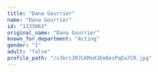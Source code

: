 ```yaml
---
title: "Dana Gourrier"
name: "Dana Gourrier"
id: "1133063"
original_name: "Dana Gourrier"
known_for_department: "Acting"
gender: "1"
adult: "false"
profile_path: "/v3krc3R7LKMsHJEm8esPqEa7CR.jpg"
---
```

